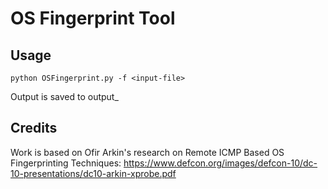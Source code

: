 # OS Fingerprint Tool

## Usage

```
python OSFingerprint.py -f <input-file>
```

Output is saved to output_<input-file>

## Credits
Work is based on Ofir Arkin's research on Remote ICMP Based OS Fingerprinting Techniques: https://www.defcon.org/images/defcon-10/dc-10-presentations/dc10-arkin-xprobe.pdf
